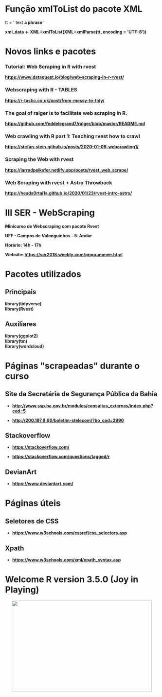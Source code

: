 # Função xmlToList do pacote XML
tt = 
  '<x>
     <a>text</a>
     <b foo="1"/>
     <c bar="me">
        <d>a phrase</d>
     </c>
  </x>'  
  
xml_data <- XML::xmlToList(XML::xmlParse(tt, encoding = 'UTF-8'))



# Novos links e pacotes
### Tutorial: Web Scraping in R with rvest
https://www.dataquest.io/blog/web-scraping-in-r-rvest/
### Webscraping with R - TABLES
https://r-tastic.co.uk/post/from-messy-to-tidy/
### The goal of ralger is to facilitate web scraping in R.
https://github.com/feddelegrand7/ralger/blob/master/README.md
### Web crawling with R part 1: Teaching rvest how to crawl
https://stefan-stein.github.io/posts/2020-01-09-webcrawling1/
### Scraping the Web with rvest
https://jarrodpelkofer.netlify.app/posts/rvest_web_scrape/
### Web Scraping with rvest + Astro Throwback
https://heads0rtai1s.github.io/2020/01/23/rvest-intro-astro/

# III SER - WebScraping

Minicurso de Webscraping com pacote Rvest

UFF - Campos de Valonguinhos - 5. Andar

Horário: 14h - 17h

Website: https://ser2018.weebly.com/programmee.html

# Pacotes utilizados

## Principais

library(tidyverse)  
library(Rvest)

## Auxiliares

library(ggplot2)  
library(tm)  
library(wordcloud)  

# Páginas "scrapeadas" durante o curso

## Site da Secretária de Segurança Pública da Bahia

- http://www.ssp.ba.gov.br/modules/consultas_externas/index.php?cod=5

- http://200.187.8.90/boletim-stelecom/?bo_cod=2990

## Stackoverflow

- https://stackoverflow.com/

- https://stackoverflow.com/questions/tagged/r

## DevianArt

- https://www.deviantart.com/

# Páginas úteis

## Seletores de CSS

- https://www.w3schools.com/cssref/css_selectors.asp

## Xpath

- https://www.w3schools.com/xml/xpath_syntax.asp


# Welcome R version 3.5.0 (Joy in Playing)

<p align="center">
  <img width="460" height="300" src="https://i.pinimg.com/236x/44/21/de/4421de17ce2dc4cd3843ba00b224fbe0--music-jokes-music-humor.jpg">
</p>
